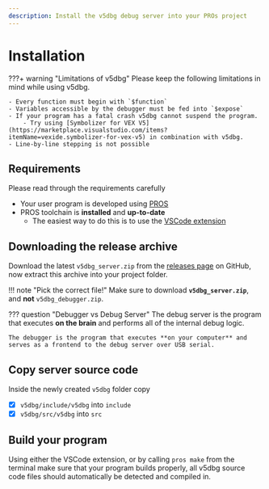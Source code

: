 ```yaml
---
description: Install the v5dbg debug server into your PROs project
---
```


# Installation

???+ warning "Limitations of v5dbg"
    Please keep the following limitations in mind while using v5dbg.

    - Every function must begin with `$function`
    - Variables accessible by the debugger must be fed into `$expose`
    - If your program has a fatal crash v5dbg cannot suspend the program.
        - Try using [Symbolizer for VEX V5](https://marketplace.visualstudio.com/items?itemName=vexide.symbolizer-for-vex-v5) in combination with v5dbg.
    - Line-by-line stepping is not possible

## Requirements

Please read through the requirements carefully

- Your user program is developed using [PROS](https://pros.cs.purdue.edu/)
- PROS toolchain is **installed** and **up-to-date**
    - The easiest way to do this is to use the [VSCode extension](https://marketplace.visualstudio.com/items?itemName=sigbots.pros)

## Downloading the release archive

Download the latest `v5dbg_server.zip` from the [releases page](https://github.com/Interfiber/v5dbg/releases) on GitHub, now extract this archive into your project folder.

!!! note "Pick the correct file!"
    Make sure to download **`v5dbg_server.zip`**, and **not** `v5dbg_debugger.zip`. 

??? question "Debugger vs Debug Server"
    The debug server is the program that executes **on the brain** and performs all of the internal debug logic.

    The debugger is the program that executes **on your computer** and serves as a frontend to the debug server over USB serial.

## Copy server source code

Inside the newly created `v5dbg` folder copy

- [x] `v5dbg/include/v5dbg` into `include`
- [x] `v5dbg/src/v5dbg` into `src`

## Build your program

Using either the VSCode extension, or by calling `pros make` from the terminal make sure that your program builds properly, all v5dbg source code files should automatically be detected and compiled in.
